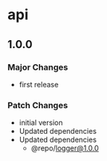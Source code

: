 # api

## 1.0.0

### Major Changes

- first release

### Patch Changes

- initial version
- Updated dependencies
- Updated dependencies
  - @repo/logger@1.0.0
